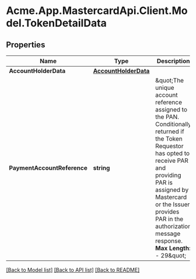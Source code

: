 # Acme.App.MastercardApi.Client.Model.TokenDetailData
## Properties

Name | Type | Description | Notes
------------ | ------------- | ------------- | -------------
**AccountHolderData** | [**AccountHolderData**](AccountHolderData.md) |  | [optional] 
**PaymentAccountReference** | **string** | \&quot;The unique account reference assigned to the PAN. Conditionally returned if the Token Requestor has opted to receive PAR and providing PAR is assigned by Mastercard or the Issuer provides PAR in the authorization message response.    __Max Length:__ - 29\&quot;  | [optional] 

[[Back to Model list]](../README.md#documentation-for-models) [[Back to API list]](../README.md#documentation-for-api-endpoints) [[Back to README]](../README.md)

